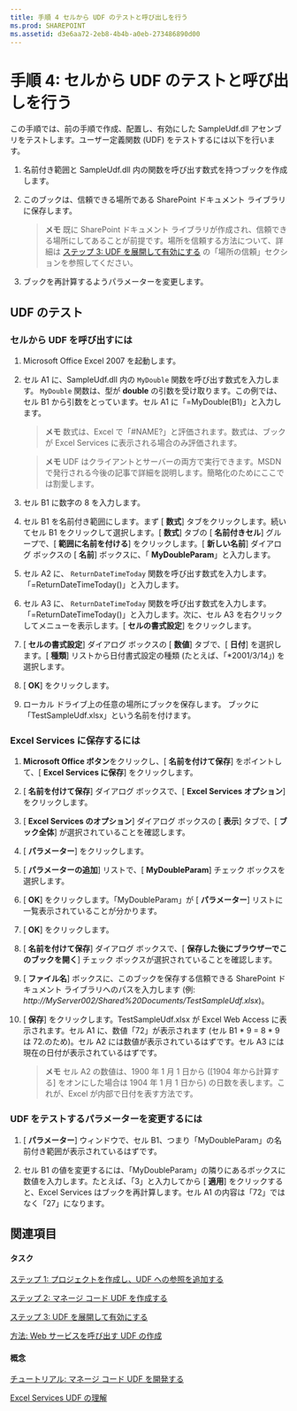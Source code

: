 ```yaml
---
title: 手順 4 セルから UDF のテストと呼び出しを行う
ms.prod: SHAREPOINT
ms.assetid: d3e6aa72-2eb8-4b4b-a0eb-273486890d00
---
```



# 手順 4: セルから UDF のテストと呼び出しを行う

この手順では、前の手順で作成、配置し、有効にした SampleUdf.dll アセンブリをテストします。ユーザー定義関数 (UDF) をテストするには以下を行います。
  
    
    


1. 名前付き範囲と SampleUdf.dll 内の関数を呼び出す数式を持つブックを作成します。
    
  
2. このブックは、信頼できる場所である SharePoint ドキュメント ライブラリに保存します。
    
    > **メモ**
      > 既に SharePoint ドキュメント ライブラリが作成され、信頼できる場所にしてあることが前提です。場所を信頼する方法について、詳細は  [ステップ 3: UDF を展開して有効にする](step-3-deploying-and-enabling-udfs.md) の「場所の信頼」セクションを参照してください。
3. ブックを再計算するようパラメーターを変更します。
    
  

## UDF のテスト


### セルから UDF を呼び出すには


1. Microsoft Office Excel 2007 を起動します。
    
  
2. セル A1 に、SampleUdf.dll 内の  `MyDouble` 関数を呼び出す数式を入力します。 `MyDouble` 関数は、型が **double** の引数を受け取ります。この例では、セル B1 から引数をとっています。セル A1 に「=MyDouble(B1)」と入力します。
    
    > **メモ**
      > 数式は、Excel で「#NAME?」と評価されます。数式は、ブックが Excel Services に表示される場合のみ評価されます。 

    > **メモ**
      > UDF はクライアントとサーバーの両方で実行できます。MSDN で発行される今後の記事で詳細を説明します。簡略化のためにここでは割愛します。 
3. セル B1 に数字の 8 を入力します。
    
  
4. セル B1 を名前付き範囲にします。まず [ **数式**] タブをクリックします。続いてセル B1 をクリックして選択します。[ **数式**] タブの [ **名前付きセル**] グループで、[ **範囲に名前を付ける**] をクリックします。[ **新しい名前**] ダイアログ ボックスの [ **名前**] ボックスに、「 **MyDoubleParam**」と入力します。
    
  
5. セル A2 に、 `ReturnDateTimeToday` 関数を呼び出す数式を入力します。「=ReturnDateTimeToday()」と入力します。
    
  
6. セル A3 に、 `ReturnDateTimeToday` 関数を呼び出す数式を入力します。「=ReturnDateTimeToday()」と入力します。次に、セル A3 を右クリックしてメニューを表示します。[ **セルの書式設定**] をクリックします。
    
  
7. [ **セルの書式設定**] ダイアログ ボックスの [ **数値**] タブで、[ **日付**] を選択します。[ **種類**] リストから日付書式設定の種類 (たとえば、「*2001/3/14」) を選択します。
    
  
8. [ **OK**] をクリックします。
    
  
9. ローカル ドライブ上の任意の場所にブックを保存します。 ブックに「TestSampleUdf.xlsx」という名前を付けます。 
    
  

### Excel Services に保存するには


1. **Microsoft Office ボタン**をクリックし、[ **名前を付けて保存**] をポイントして、[ **Excel Services に保存**] をクリックします。 
    
  
2. [ **名前を付けて保存**] ダイアログ ボックスで、[ **Excel Services オプション**] をクリックします。
    
  
3. [ **Excel Services のオプション**] ダイアログ ボックスの [ **表示**] タブで、[ **ブック全体**] が選択されていることを確認します。
    
  
4. [ **パラメーター**] をクリックします。 
    
  
5. [ **パラメーターの追加**] リストで、[ **MyDoubleParam**] チェック ボックスを選択します。
    
  
6. [ **OK**] をクリックします。「MyDoubleParam」が [ **パラメーター**] リストに一覧表示されていることが分かります。
    
  
7. [ **OK**] をクリックします。
    
  
8. [ **名前を付けて保存**] ダイアログ ボックスで、[ **保存した後にブラウザーでこのブックを開く**] チェック ボックスが選択されていることを確認します。
    
  
9. [ **ファイル名**] ボックスに、このブックを保存する信頼できる SharePoint ドキュメント ライブラリへのパスを入力します (例:  _http://MyServer002/Shared%20Documents/TestSampleUdf.xlsx_)。
    
  
10. [ **保存**] をクリックします。TestSampleUdf.xlsx が Excel Web Access に表示されます。セル A1 に、数値「72」が表示されます (セル B1 * 9 = 8 * 9 は 72.のため)。セル A2 には数値が表示されているはずです。セル A3 には現在の日付が表示されているはずです。 
    
    > **メモ**
      > セル A2 の数値は、1900 年 1 月 1 日から ([1904 年から計算する] をオンにした場合は 1904 年 1 月 1 日から) の日数を表します。これが、Excel が内部で日付を表す方法です。 

### UDF をテストするパラメーターを変更するには


1. [ **パラメーター**] ウィンドウで、セル B1、つまり「MyDoubleParam」の名前付き範囲が表示されているはずです。 
    
  
2. セル B1 の値を変更するには、「MyDoubleParam」の隣りにあるボックスに数値を入力します。たとえば、「3」と入力してから [ **適用**] をクリックすると、Excel Services はブックを再計算します。セル A1 の内容は「72」ではなく「27」になります。 
    
  

## 関連項目


#### タスク


  
    
    
 [ステップ 1: プロジェクトを作成し、UDF への参照を追加する](step-1-creating-a-project-and-adding-a-udf-reference.md)
  
    
    
 [ステップ 2: マネージ コード UDF を作成する](step-2-creating-a-managed-code-udf.md)
  
    
    
 [ステップ 3: UDF を展開して有効にする](step-3-deploying-and-enabling-udfs.md)
  
    
    
 [方法: Web サービスを呼び出す UDF の作成](how-to-create-a-udf-that-calls-a-web-service.md)
#### 概念


  
    
    
 [チュートリアル: マネージ コード UDF を開発する](walkthrough-developing-a-managed-code-udf.md)
  
    
    
 [Excel Services UDF の理解](understanding-excel-services-udfs.md)

